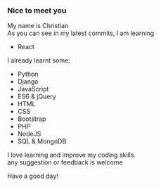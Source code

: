 
### Nice to meet you

My name is Christian     
As you can see in my latest commits, I am learning 
* React   

I already learnt some:
* Python
* Django
* JavaScript
* ES6 & jQuery
* HTML 
* CSS
* Bootstrap   
* PHP
* NodeJS
* SQL & MongoDB 

I love learning and improve my coding skills.    
any suggestion or feedback is welcome

Have a good day!
